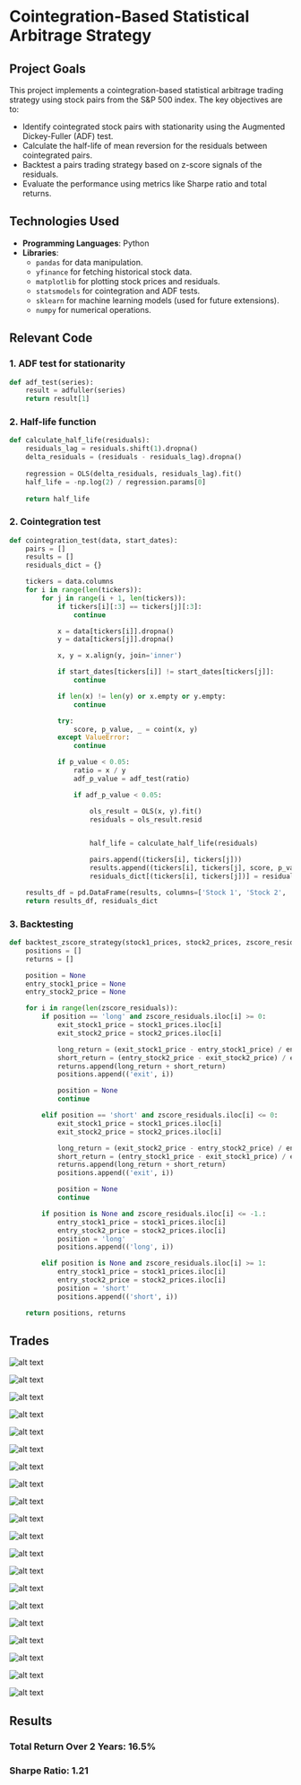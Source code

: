 # Cointegration-Based Statistical Arbitrage Strategy

## Project Goals
This project implements a cointegration-based statistical arbitrage trading strategy using stock pairs from the S&P 500 index. The key objectives are to:
- Identify cointegrated stock pairs with stationarity using the Augmented Dickey-Fuller (ADF) test.
- Calculate the half-life of mean reversion for the residuals between cointegrated pairs.
- Backtest a pairs trading strategy based on z-score signals of the residuals.
- Evaluate the performance using metrics like Sharpe ratio and total returns.

## Technologies Used
- **Programming Languages**: Python
- **Libraries**: 
  - `pandas` for data manipulation.
  - `yfinance` for fetching historical stock data.
  - `matplotlib` for plotting stock prices and residuals.
  - `statsmodels` for cointegration and ADF tests.
  - `sklearn` for machine learning models (used for future extensions).
  - `numpy` for numerical operations.

## Relevant Code
### 1. ADF test for stationarity
```python
def adf_test(series):         
    result = adfuller(series)
    return result[1]
```

### 2. Half-life function
```python
def calculate_half_life(residuals):
    residuals_lag = residuals.shift(1).dropna()
    delta_residuals = (residuals - residuals_lag).dropna()
    
    regression = OLS(delta_residuals, residuals_lag).fit()
    half_life = -np.log(2) / regression.params[0]
    
    return half_life
```

### 2. Cointegration test
```python
def cointegration_test(data, start_dates):
    pairs = []
    results = []
    residuals_dict = {}

    tickers = data.columns
    for i in range(len(tickers)):
        for j in range(i + 1, len(tickers)):
            if tickers[i][:3] == tickers[j][:3]:
                continue 

            x = data[tickers[i]].dropna()
            y = data[tickers[j]].dropna()

            x, y = x.align(y, join='inner')

            if start_dates[tickers[i]] != start_dates[tickers[j]]:
                continue 

            if len(x) != len(y) or x.empty or y.empty:
                continue

            try:
                score, p_value, _ = coint(x, y)
            except ValueError:
                continue

            if p_value < 0.05:
                ratio = x / y
                adf_p_value = adf_test(ratio)

                if adf_p_value < 0.05:

                    ols_result = OLS(x, y).fit()
                    residuals = ols_result.resid


                    half_life = calculate_half_life(residuals)

                    pairs.append((tickers[i], tickers[j]))
                    results.append((tickers[i], tickers[j], score, p_value, adf_p_value, half_life))
                    residuals_dict[(tickers[i], tickers[j])] = residuals

    results_df = pd.DataFrame(results, columns=['Stock 1', 'Stock 2', 'Cointegration Score', 'Cointegration p-value', 'ADF p-value', 'Half-life'])
    return results_df, residuals_dict
```

### 3. Backtesting
```python
def backtest_zscore_strategy(stock1_prices, stock2_prices, zscore_residuals):
    positions = []
    returns = []

    position = None
    entry_stock1_price = None
    entry_stock2_price = None

    for i in range(len(zscore_residuals)):
        if position == 'long' and zscore_residuals.iloc[i] >= 0:
            exit_stock1_price = stock1_prices.iloc[i]
            exit_stock2_price = stock2_prices.iloc[i]

            long_return = (exit_stock1_price - entry_stock1_price) / entry_stock1_price
            short_return = (entry_stock2_price - exit_stock2_price) / entry_stock2_price
            returns.append(long_return + short_return)
            positions.append(('exit', i))

            position = None
            continue

        elif position == 'short' and zscore_residuals.iloc[i] <= 0:
            exit_stock1_price = stock1_prices.iloc[i]
            exit_stock2_price = stock2_prices.iloc[i]

            long_return = (exit_stock2_price - entry_stock2_price) / entry_stock2_price
            short_return = (entry_stock1_price - exit_stock1_price) / entry_stock1_price
            returns.append(long_return + short_return)
            positions.append(('exit', i))

            position = None
            continue

        if position is None and zscore_residuals.iloc[i] <= -1.:
            entry_stock1_price = stock1_prices.iloc[i]
            entry_stock2_price = stock2_prices.iloc[i]
            position = 'long'
            positions.append(('long', i))

        elif position is None and zscore_residuals.iloc[i] >= 1:
            entry_stock1_price = stock1_prices.iloc[i]
            entry_stock2_price = stock2_prices.iloc[i]
            position = 'short'
            positions.append(('short', i))

    return positions, returns
```

## Trades
![alt text](/Images/image.png)

![alt text](/Images/image-1.png)

![alt text](/Images/image-2.png)

![alt text](/Images/image-3.png)

![alt text](/Images/image-4.png)

![alt text](/Images/image-5.png)

![alt text](/Images/image-6.png)

![alt text](/Images/image-7.png)

![alt text](/Images/image-8.png)

![alt text](/Images/image-9.png)

![alt text](/Images/image-10.png)

![alt text](/Images/image-11.png)

![alt text](/Images/image-12.png)

![alt text](/Images/image-13.png)

![alt text](/Images/image-14.png)

![alt text](/Images/image-15.png)

![alt text](/Images/image-16.png)

![alt text](/Images/image-17.png)

![alt text](/Images/image-18.png)

![alt text](/Images/image-19.png)

## Results
### Total Return Over 2 Years: 16.5%
### Sharpe Ratio: 1.21